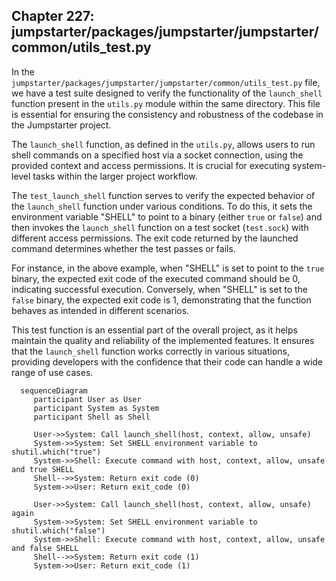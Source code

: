 ## Chapter 227: jumpstarter/packages/jumpstarter/jumpstarter/common/utils_test.py

 In the `jumpstarter/packages/jumpstarter/jumpstarter/common/utils_test.py` file, we have a test suite designed to verify the functionality of the `launch_shell` function present in the `utils.py` module within the same directory. This file is essential for ensuring the consistency and robustness of the codebase in the Jumpstarter project.

   The `launch_shell` function, as defined in the `utils.py`, allows users to run shell commands on a specified host via a socket connection, using the provided context and access permissions. It is crucial for executing system-level tasks within the larger project workflow.

   The `test_launch_shell` function serves to verify the expected behavior of the `launch_shell` function under various conditions. To do this, it sets the environment variable "SHELL" to point to a binary (either `true` or `false`) and then invokes the `launch_shell` function on a test socket (`test.sock`) with different access permissions. The exit code returned by the launched command determines whether the test passes or fails.

   For instance, in the above example, when "SHELL" is set to point to the `true` binary, the expected exit code of the executed command should be 0, indicating successful execution. Conversely, when "SHELL" is set to the `false` binary, the expected exit code is 1, demonstrating that the function behaves as intended in different scenarios.

   This test function is an essential part of the overall project, as it helps maintain the quality and reliability of the implemented features. It ensures that the `launch_shell` function works correctly in various situations, providing developers with the confidence that their code can handle a wide range of use cases.

 ```mermaid
   sequenceDiagram
      participant User as User
      participant System as System
      participant Shell as Shell

      User->>System: Call launch_shell(host, context, allow, unsafe)
      System->>System: Set SHELL environment variable to shutil.which("true")
      System->>Shell: Execute command with host, context, allow, unsafe and true SHELL
      Shell-->>System: Return exit code (0)
      System->>User: Return exit_code (0)

      User->>System: Call launch_shell(host, context, allow, unsafe) again
      System->>System: Set SHELL environment variable to shutil.which("false")
      System->>Shell: Execute command with host, context, allow, unsafe and false SHELL
      Shell-->>System: Return exit code (1)
      System->>User: Return exit_code (1)
   ```